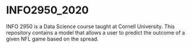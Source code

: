 # INFO2950_2020
INFO 2950 is a Data Science course taught at Cornell University.
This repository contains a model that allows a user to predict the outcome of a given NFL game based on the spread.

